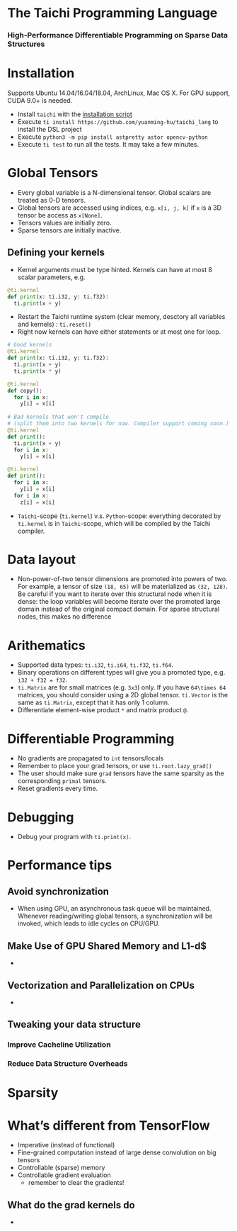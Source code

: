 # The **Taichi** Programming Language
### High-Performance Differentiable Programming on Sparse Data Structures

# Installation
Supports Ubuntu 14.04/16.04/18.04, ArchLinux, Mac OS X. For GPU support, CUDA 9.0+ is needed.

 - Install `taichi` with the [installation script](https://taichi.readthedocs.io/en/latest/installation.html#ubuntu-arch-linux-and-mac-os-x)
 - Execute `ti install https://github.com/yuanming-hu/taichi_lang` to install the DSL project
 - Execute `python3 -m pip install astpretty astor opencv-python`
 - Execute `ti test` to run all the tests. It may take a few minutes.

# Global Tensors
 - Every global variable is a N-dimensional tensor. Global scalars are treated as 0-D tensors.
 - Global tensors are accessed using indices, e.g. `x[i, j, k]` if `x` is a 3D tensor be access as `x[None]`.
 - Tensors values are initially zero.
 - Sparse tensors are initially inactive.

## Defining your kernels
 - Kernel arguments must be type hinted. Kernels can have at most 8 scalar parameters, e.g.
```python
@ti.kernel
def print(x: ti.i32, y: ti.f32):
  ti.print(x + y)
```
 - Restart the Taichi runtime system (clear memory, desctory all variables and kernels) : `ti.reset()`
 - Right now kernels can have either statements or at most one for loop.
```python
# Good kernels
@ti.kernel
def print(x: ti.i32, y: ti.f32):
  ti.print(x + y)
  ti.print(x * y)

@ti.kernel
def copy():
  for i in x:
    y[i] = x[i]
    
# Bad kernels that won't compile
# (split them into two kernels for now. Compiler support coming soon.)
@ti.kernel
def print():
  ti.print(x + y)
  for i in x:
    y[i] = x[i]

@ti.kernel
def print():
  for i in x:
    y[i] = x[i]
  for i in x:
    z[i] = x[i]

```

- `Taichi`-scope (`ti.kernel`) v.s. `Python`-scope: everything decorated by `ti.kernel` is in `Taichi`-scope, which will be compiled by the Taichi compiler.

# Data layout
 - Non-power-of-two tensor dimensions are promoted into powers of two. For example, a tensor of size `(18, 65)` will be materialized as `(32, 128)`. Be careful if you want to iterate over this structural node when it is dense: the loop variables will become iterate over the promoted large domain instead of the original compact domain. For sparse structural nodes, this makes no difference

# Arithematics
 - Supported data types: `ti.i32`, `ti.i64`, `ti.f32`, `ti.f64`.
 - Binary operations on different types will give you a promoted type, e.g. `i32 + f32 = f32`.
 - `ti.Matrix` are for small matrices (e.g. `3x3`) only. If you have `64\times 64` matrices, you should consider using a 2D global tensor. `ti.Vector` is the same as `ti.Matrix`, except that it has only 1 column.
 - Differentiate element-wise product `*` and matrix product `@`.

# Differentiable Programming
 - No gradients are propagated to `int` tensors/locals
 - Remember to place your grad tensors, or use `ti.root.lazy_grad()`
 - The user should make sure `grad` tensors have the same sparsity as the corresponding `primal` tensors.
 - Reset gradients every time.

# Debugging
 -	Debug your program with `ti.print(x)`.

# Performance tips
## Avoid synchronization
 - When using GPU, an asynchronous task queue will be maintained. Whenever reading/writing global tensors, a synchronization will be invoked, which leads to idle cycles on CPU/GPU. 
## Make Use of GPU Shared Memory and L1-d$
 - 
## Vectorization and Parallelization on CPUs
 - 

## Tweaking your data structure
### Improve Cacheline Utilization
### Reduce Data Structure Overheads

# Sparsity

# What’s different from TensorFlow
 - Imperative (instead of functional)
 - Fine-grained computation instead of large dense convolution on big tensors
 - Controllable (sparse) memory
 - Controllable gradient evaluation 
   - remember to clear the gradients!
## What do the grad kernels do
 - 
